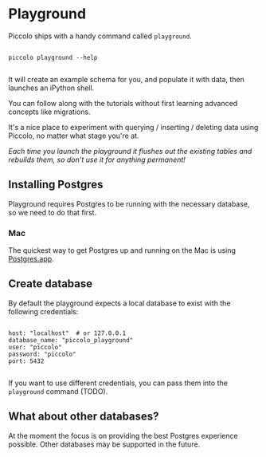 # Playground

Piccolo ships with a handy command called `playground`.

<pre><code class="language-bash">
piccolo playground --help

</code></pre>

It will create an example schema for you, and populate it with data, then launches an iPython shell.

You can follow along with the tutorials without first learning advanced concepts like migrations.

It's a nice place to experiment with querying / inserting / deleting data using Piccolo, no matter what stage you're at.

<em>Each time you launch the playground it flushes out the existing tables and rebuilds them, so don't use it for anything permanent!</em>

## Installing Postgres

Playground requires Postgres to be running with the necessary database, so we need to do that first.

### Mac

The quickest way to get Postgres up and running on the Mac is using [Postgres.app](https://postgresapp.com/).

## Create database

By default the playground expects a local database to exist with the following credentials:

<pre><code class="language-bash">
host: "localhost"  # or 127.0.0.1
database_name: "piccolo_playground"
user: "piccolo"
password: "piccolo"
port: 5432

</code></pre>

If you want to use different credentials, you can pass them into the `playground` command (TODO).

## What about other databases?

At the moment the focus is on providing the best Postgres experience possible. Other databases may be supported in the future.

